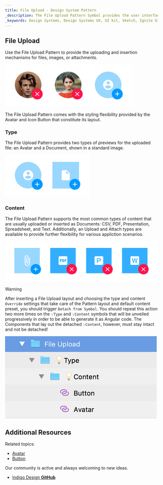 ```yaml
---
title: File Upload - Design System Pattern
_description: The File Upload Pattern Symbol provides the user interface for uploading or inserting files.
_keywords: Design Systems, Design Systems UX, UI kit, Sketch, Ignite UI for Angular, Sketch to Angular, Sketch to Angular, Angular, Angular Design System, Export code from Sketch, Design Kits for Angular, Sketch HTML, Sketch to HTML, Sketch UI kits
---
```


## File Upload

Use the File Upload Pattern to provide the uploading and insertion mechanisms for files, images, or attachments.

<img src="../images/file-upload_demo.png" srcset="../images/file-upload_demo@2x.png 2x" />

The File Upload Pattern comes with the styling flexibility provided by the Avatar and Icon Button that constitute its layout.

### Type

The File Upload Pattern provides two types of previews for the uploaded file: an Avatar and a Document, shown in a standard image.

<img src="../images/file-upload_type.png" srcset="../images/file-upload_type@2x.png 2x" />

### Content

The File Upload Pattern supports the most common types of content that are usually uploaded or inserted as Documents: CSV, PDF, Presentation, Spreadsheet, and Text. Additionally, an Upload and Attach types are available to provide further flexibility for various appliction scenarios.

<img src="../images/file-upload_content.png" srcset="../images/file-upload_content@2x.png 2x" />

> [!WARNING]
> After inserting a File Upload layout and choosing the type and content `Override` settings that take care of the Pattern layout and default content preset, you should trigger `Detach from Symbol`. You should repeat this action two more times on the `💡Type` and `💡Content` symbols that will be unveiled progressively in order to be able to generate it as Angular code. The Components that lay out the detached `💡Content`, however, must stay intact and not be detached!

<img src="../images/file_upload_detach.png" />

## Additional Resources

Related topics:

- [Avatar](avatar.md)
- [Button](button.md)
  <div class="divider--half"></div>

Our community is active and always welcoming to new ideas.

- [Indigo Design **GitHub**](https://github.com/IgniteUI/design-system-docfx)
